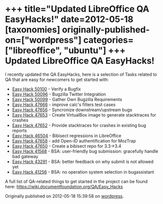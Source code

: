 +++
title="Updated LibreOffice QA EasyHacks!"
date=2012-05-18
[taxonomies]
originally-published-on=["wordpress"]
categories=["libreoffice", "ubuntu"]
+++
Updated LibreOffice QA EasyHacks!
=================================

I recently updated the QA EasyHacks, here is a selection of Tasks related to QA that are easy for newcomers to get started with:
<ul>
	<li><a href="https://bugs.freedesktop.org/show_bug.cgi?id=50100" rel="nofollow" target="_blank">Easy Hack 50100</a> - Verify a Bugfix</li>
	<li><a href="https://bugs.freedesktop.org/show_bug.cgi?id=50096" rel="nofollow" target="_blank">Easy Hack 50096</a> - Bugzilla Twitter Integration</li>
	<li><a href="https://bugs.freedesktop.org/show_bug.cgi?id=50099" rel="nofollow" target="_blank">Easy Hack 50099</a> - Gather Own Bugzilla Requirements</li>
	<li><a href="https://bugs.freedesktop.org/show_bug.cgi?id=47666" rel="nofollow" target="_blank">Easy Hack 47666</a> - improve calc's filters test cases</li>
	<li><a href="https://bugs.freedesktop.org/show_bug.cgi?id=47656" rel="nofollow" target="_blank">Easy Hack 47656</a> - Syncronize downstream/upstream bugs</li>
	<li><a href="https://bugs.freedesktop.org/show_bug.cgi?id=47653" rel="nofollow" target="_blank">Easy Hack 47653</a> - Create VirtualBox image to generate stacktraces for crashes</li>
	<li><a href="https://bugs.freedesktop.org/show_bug.cgi?id=47652" rel="nofollow" target="_blank">Easy Hack 47652</a> - Provide stacktraces for crashes in existing bug reports</li>
	<li><a href="https://bugs.freedesktop.org/show_bug.cgi?id=46504" rel="nofollow" target="_blank">Easy Hack 46504</a> - Bibisect regressions in LibreOffice</li>
	<li><a href="https://bugs.freedesktop.org/show_bug.cgi?id=47658" rel="nofollow" target="_blank">Easy Hack 47658</a> - add Open-ID authentification for MozTrap</li>
	<li><a href="https://bugs.freedesktop.org/show_bug.cgi?id=47650" rel="nofollow" target="_blank">Easy Hack 47650</a> - Create a bibisect repo for 3.3-&gt;3.4</li>
	<li><a href="https://bugs.freedesktop.org/show_bug.cgi?id=41568" rel="nofollow" target="_blank">Easy Hack 41568</a> - BSA: user-friendly bug submission: gracefully handle bad gateway</li>
	<li><a href="https://bugs.freedesktop.org/show_bug.cgi?id=43291" rel="nofollow" target="_blank">Easy Hack 43291</a> - BSA: better feedback on why submit is not allowed yet</li>
	<li><a href="https://bugs.freedesktop.org/show_bug.cgi?id=41256" rel="nofollow" target="_blank">Easy Hack 41256</a> - BSA: no operation system selection in bugassistant</li>
</ul>
A full list of QA-related things to get started in the project can be found here: <a href="https://wiki.documentfoundation.org/QA/Easy_Hacks" rel="nofollow">https://wiki.documentfoundation.org/QA/Easy_Hacks</a>

Originally published on 2012-05-18 15:39:58 on [wordpress](https://skyfromme.wordpress.com/2012/05/18/updated-libreoffice-qa-easyhacks/).

